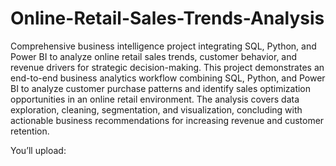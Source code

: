 # Online-Retail-Sales-Trends-Analysis
Comprehensive business intelligence project integrating SQL, Python, and Power BI to analyze online retail sales trends, customer behavior, and revenue drivers for strategic decision-making.
This project demonstrates an end-to-end business analytics workflow combining SQL, Python, and Power BI to analyze customer purchase patterns and identify sales optimization opportunities in an online retail environment. The analysis covers data exploration, cleaning, segmentation, and visualization, concluding with actionable business recommendations for increasing revenue and customer retention.

You’ll upload:

